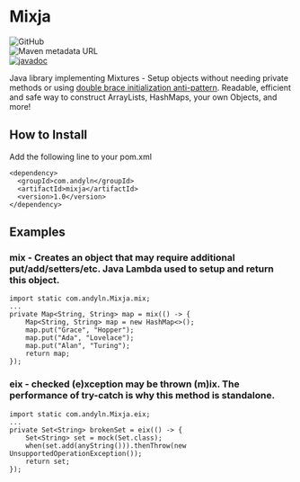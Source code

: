 # Mixja

![GitHub](https://img.shields.io/github/license/NguyenAndrew/Mixja)  
![Maven metadata URL](https://img.shields.io/maven-metadata/v?metadataUrl=https%3A%2F%2Frepo1.maven.org%2Fmaven2%2Fcom%2Fandyln%2Fmixja%2Fmaven-metadata.xml)  
[![javadoc](https://javadoc.io/badge2/com.andyln/mixja/javadoc.svg)](https://javadoc.io/doc/com.andyln/mixja)

Java library implementing Mixtures - Setup objects without needing private methods or using [double brace initialization anti-pattern](https://www.baeldung.com/java-double-brace-initialization#disadvantages-of-using-double-braces). Readable, efficient and safe way to construct ArrayLists, HashMaps, your own Objects, and more!

## How to Install

Add the following line to your pom.xml

```
<dependency>
  <groupId>com.andyln</groupId>
  <artifactId>mixja</artifactId>
  <version>1.0</version>
</dependency>
```

## Examples

### mix - Creates an object that may require additional put/add/setters/etc. Java Lambda used to setup and return this object.

```
import static com.andyln.Mixja.mix;
...
private Map<String, String> map = mix(() -> {
    Map<String, String> map = new HashMap<>();
    map.put("Grace", "Hopper");
    map.put("Ada", "Lovelace");
    map.put("Alan", "Turing");
    return map;
});
```

### eix - checked (e)xception may be thrown (m)ix. The performance of try-catch is why this method is standalone.
```
import static com.andyln.Mixja.eix;
...
private Set<String> brokenSet = eix(() -> {
    Set<String> set = mock(Set.class);
    when(set.add(anyString())).thenThrow(new UnsupportedOperationException());
    return set;
});
```
